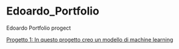# Edoardo_Portfolio
Edoardo Portfolio progect

[Progetto 1: In questo progetto creo un modello di machine learning](https://github.com/EdoardoCasa/machine_learning_pro)
